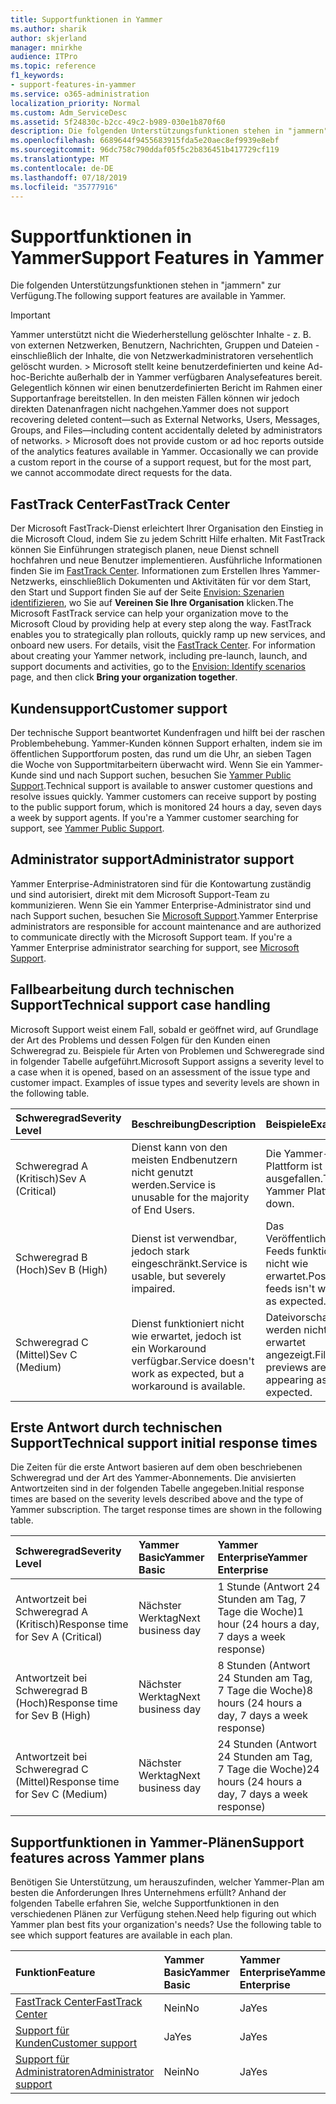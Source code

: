 ```yaml
---
title: Supportfunktionen in Yammer
ms.author: sharik
author: skjerland
manager: mnirkhe
audience: ITPro
ms.topic: reference
f1_keywords:
- support-features-in-yammer
ms.service: o365-administration
localization_priority: Normal
ms.custom: Adm_ServiceDesc
ms.assetid: 5f24830c-b2cc-49c2-b989-030e1b870f60
description: Die folgenden Unterstützungsfunktionen stehen in "jammern" zur Verfügung.
ms.openlocfilehash: 6689644f9455683915fda5e20aec8ef9939e8ebf
ms.sourcegitcommit: 96dc758c790ddaf05f5c2b836451b417729cf119
ms.translationtype: MT
ms.contentlocale: de-DE
ms.lasthandoff: 07/18/2019
ms.locfileid: "35777916"
---
```

# <a name="support-features-in-yammer"></a><span data-ttu-id="edb6f-103">Supportfunktionen in Yammer</span><span class="sxs-lookup"><span data-stu-id="edb6f-103">Support Features in Yammer</span></span>

<span data-ttu-id="edb6f-104">Die folgenden Unterstützungsfunktionen stehen in "jammern" zur Verfügung.</span><span class="sxs-lookup"><span data-stu-id="edb6f-104">The following support features are available in Yammer.</span></span>
  
> [!IMPORTANT]
> <span data-ttu-id="edb6f-p101">Yammer unterstützt nicht die Wiederherstellung gelöschter Inhalte - z. B. von externen Netzwerken, Benutzern, Nachrichten, Gruppen und Dateien - einschließlich der Inhalte, die von Netzwerkadministratoren versehentlich gelöscht wurden. > Microsoft stellt keine benutzerdefinierten und keine Ad-hoc-Berichte außerhalb der in Yammer verfügbaren Analysefeatures bereit. Gelegentlich können wir einen benutzerdefinierten Bericht im Rahmen einer Supportanfrage bereitstellen. In den meisten Fällen können wir jedoch direkten Datenanfragen nicht nachgehen.</span><span class="sxs-lookup"><span data-stu-id="edb6f-p101">Yammer does not support recovering deleted content—such as External Networks, Users, Messages, Groups, and Files—including content accidentally deleted by administrators of networks. > Microsoft does not provide custom or ad hoc reports outside of the analytics features available in Yammer. Occasionally we can provide a custom report in the course of a support request, but for the most part, we cannot accommodate direct requests for the data.</span></span> 
  
## <a name="fasttrack-center"></a><span data-ttu-id="edb6f-108">FastTrack Center</span><span class="sxs-lookup"><span data-stu-id="edb6f-108">FastTrack Center</span></span>
<span data-ttu-id="edb6f-109"><a name="bkmk_FastTrackCenter"> </a></span><span class="sxs-lookup"><span data-stu-id="edb6f-109"></span></span>

<span data-ttu-id="edb6f-p102">Der Microsoft FastTrack-Dienst erleichtert Ihrer Organisation den Einstieg in die Microsoft Cloud, indem Sie zu jedem Schritt Hilfe erhalten. Mit FastTrack können Sie Einführungen strategisch planen, neue Dienst schnell hochfahren und neue Benutzer implementieren. Ausführliche Informationen finden Sie im [FastTrack Center](https://go.microsoft.com/fwlink/?LinkID=518597&amp;clcid=0x409). Informationen zum Erstellen Ihres Yammer-Netzwerks, einschließlich Dokumenten und Aktivitäten für vor dem Start, den Start und Support finden Sie auf der Seite [Envision: Szenarien identifizieren](https://fasttrack.microsoft.com/office/envision/identify-scenarios), wo Sie auf **Vereinen Sie Ihre Organisation** klicken.</span><span class="sxs-lookup"><span data-stu-id="edb6f-p102">The Microsoft FastTrack service can help your organization move to the Microsoft Cloud by providing help at every step along the way. FastTrack enables you to strategically plan rollouts, quickly ramp up new services, and onboard new users. For details, visit the [FastTrack Center](https://go.microsoft.com/fwlink/?LinkID=518597&amp;clcid=0x409). For information about creating your Yammer network, including pre-launch, launch, and support documents and activities, go to the [Envision: Identify scenarios](https://fasttrack.microsoft.com/office/envision/identify-scenarios) page, and then click **Bring your organization together**.</span></span>
  
## <a name="customer-support"></a><span data-ttu-id="edb6f-114">Kundensupport</span><span class="sxs-lookup"><span data-stu-id="edb6f-114">Customer support</span></span>
<span data-ttu-id="edb6f-115"><a name="BKMK_Customersupport"> </a></span><span class="sxs-lookup"><span data-stu-id="edb6f-115"></span></span>

<span data-ttu-id="edb6f-p103">Der technische Support beantwortet Kundenfragen und hilft bei der raschen Problembehebung. Yammer-Kunden können Support erhalten, indem sie im öffentlichen Supportforum posten, das rund um die Uhr, an sieben Tagen die Woche von Supportmitarbeitern überwacht wird. Wenn Sie ein Yammer-Kunde sind und nach Support suchen, besuchen Sie [Yammer Public Support](https://go.microsoft.com/fwlink/p/?LinkId=330921).</span><span class="sxs-lookup"><span data-stu-id="edb6f-p103">Technical support is available to answer customer questions and resolve issues quickly. Yammer customers can receive support by posting to the public support forum, which is monitored 24 hours a day, seven days a week by support agents. If you're a Yammer customer searching for support, see [Yammer Public Support](https://go.microsoft.com/fwlink/p/?LinkId=330921).</span></span>
  
## <a name="administrator-support"></a><span data-ttu-id="edb6f-119">Administrator support</span><span class="sxs-lookup"><span data-stu-id="edb6f-119">Administrator support</span></span>
<span data-ttu-id="edb6f-120"><a name="BKMK_Administratorsupport"> </a></span><span class="sxs-lookup"><span data-stu-id="edb6f-120"></span></span>

<span data-ttu-id="edb6f-p104">Yammer Enterprise-Administratoren sind für die Kontowartung zuständig und sind autorisiert, direkt mit dem Microsoft Support-Team zu kommunizieren. Wenn Sie ein Yammer Enterprise-Administrator sind und nach Support suchen, besuchen Sie [Microsoft Support](https://go.microsoft.com/fwlink/p/?LinkId=330922).</span><span class="sxs-lookup"><span data-stu-id="edb6f-p104">Yammer Enterprise administrators are responsible for account maintenance and are authorized to communicate directly with the Microsoft Support team. If you're a Yammer Enterprise administrator searching for support, see [Microsoft Support](https://go.microsoft.com/fwlink/p/?LinkId=330922).</span></span>
  
## <a name="technical-support-case-handling"></a><span data-ttu-id="edb6f-123">Fallbearbeitung durch technischen Support</span><span class="sxs-lookup"><span data-stu-id="edb6f-123">Technical support case handling</span></span>
<span data-ttu-id="edb6f-124"><a name="BKMK_Administratorsupport"> </a></span><span class="sxs-lookup"><span data-stu-id="edb6f-124"></span></span>

<span data-ttu-id="edb6f-p105">Microsoft Support weist einem Fall, sobald er geöffnet wird, auf Grundlage der Art des Problems und dessen Folgen für den Kunden einen Schweregrad zu. Beispiele für Arten von Problemen und Schweregrade sind in folgender Tabelle aufgeführt.</span><span class="sxs-lookup"><span data-stu-id="edb6f-p105">Microsoft Support assigns a severity level to a case when it is opened, based on an assessment of the issue type and customer impact. Examples of issue types and severity levels are shown in the following table.</span></span> 
  
|<span data-ttu-id="edb6f-127">**Schweregrad**</span><span class="sxs-lookup"><span data-stu-id="edb6f-127">**Severity Level**</span></span>|<span data-ttu-id="edb6f-128">**Beschreibung**</span><span class="sxs-lookup"><span data-stu-id="edb6f-128">**Description**</span></span>|<span data-ttu-id="edb6f-129">**Beispiele**</span><span class="sxs-lookup"><span data-stu-id="edb6f-129">**Examples**</span></span>|
|:-----|:-----|:-----|
|<span data-ttu-id="edb6f-130">Schweregrad A (Kritisch)</span><span class="sxs-lookup"><span data-stu-id="edb6f-130">Sev A (Critical)</span></span>  <br/> |<span data-ttu-id="edb6f-131">Dienst kann von den meisten Endbenutzern nicht genutzt werden.</span><span class="sxs-lookup"><span data-stu-id="edb6f-131">Service is unusable for the majority of End Users.</span></span>  <br/> |<span data-ttu-id="edb6f-132">Die Yammer-Plattform ist ausgefallen.</span><span class="sxs-lookup"><span data-stu-id="edb6f-132">The Yammer Platform is down.</span></span>  <br/> |
|<span data-ttu-id="edb6f-133">Schweregrad B (Hoch)</span><span class="sxs-lookup"><span data-stu-id="edb6f-133">Sev B (High)</span></span>  <br/> |<span data-ttu-id="edb6f-134">Dienst ist verwendbar, jedoch stark eingeschränkt.</span><span class="sxs-lookup"><span data-stu-id="edb6f-134">Service is usable, but severely impaired.</span></span>  <br/> |<span data-ttu-id="edb6f-135">Das Veröffentlichen in Feeds funktioniert nicht wie erwartet.</span><span class="sxs-lookup"><span data-stu-id="edb6f-135">Posting to feeds isn't working as expected.</span></span>  <br/> |
|<span data-ttu-id="edb6f-136">Schweregrad C (Mittel)</span><span class="sxs-lookup"><span data-stu-id="edb6f-136">Sev C (Medium)</span></span>  <br/> |<span data-ttu-id="edb6f-137">Dienst funktioniert nicht wie erwartet, jedoch ist ein Workaround verfügbar.</span><span class="sxs-lookup"><span data-stu-id="edb6f-137">Service doesn't work as expected, but a workaround is available.</span></span>  <br/> |<span data-ttu-id="edb6f-138">Dateivorschauen werden nicht wie erwartet angezeigt.</span><span class="sxs-lookup"><span data-stu-id="edb6f-138">File previews aren't appearing as expected.</span></span>  <br/> |
   
## <a name="technical-support-initial-response-times"></a><span data-ttu-id="edb6f-139">Erste Antwort durch technischen Support</span><span class="sxs-lookup"><span data-stu-id="edb6f-139">Technical support initial response times</span></span>
<span data-ttu-id="edb6f-140"><a name="BKMK_Administratorsupport"> </a></span><span class="sxs-lookup"><span data-stu-id="edb6f-140"></span></span>

<span data-ttu-id="edb6f-p106">Die Zeiten für die erste Antwort basieren auf dem oben beschriebenen Schweregrad und der Art des Yammer-Abonnements. Die anvisierten Antwortzeiten sind in der folgenden Tabelle angegeben.</span><span class="sxs-lookup"><span data-stu-id="edb6f-p106">Initial response times are based on the severity levels described above and the type of Yammer subscription. The target response times are shown in the following table.</span></span>
  
|<span data-ttu-id="edb6f-143">**Schweregrad**</span><span class="sxs-lookup"><span data-stu-id="edb6f-143">**Severity Level**</span></span>|<span data-ttu-id="edb6f-144">**Yammer Basic**</span><span class="sxs-lookup"><span data-stu-id="edb6f-144">**Yammer Basic**</span></span>|<span data-ttu-id="edb6f-145">**Yammer Enterprise**</span><span class="sxs-lookup"><span data-stu-id="edb6f-145">**Yammer Enterprise**</span></span>|
|:-----|:-----|:-----|
|<span data-ttu-id="edb6f-146">Antwortzeit bei Schweregrad A (Kritisch)</span><span class="sxs-lookup"><span data-stu-id="edb6f-146">Response time for Sev A (Critical)</span></span>  <br/> |<span data-ttu-id="edb6f-147">Nächster Werktag</span><span class="sxs-lookup"><span data-stu-id="edb6f-147">Next business day</span></span>  <br/> |<span data-ttu-id="edb6f-148">1 Stunde (Antwort 24 Stunden am Tag, 7 Tage die Woche)</span><span class="sxs-lookup"><span data-stu-id="edb6f-148">1 hour (24 hours a day, 7 days a week response)</span></span>  <br/> |
|<span data-ttu-id="edb6f-149">Antwortzeit bei Schweregrad B (Hoch)</span><span class="sxs-lookup"><span data-stu-id="edb6f-149">Response time for Sev B (High)</span></span>  <br/> |<span data-ttu-id="edb6f-150">Nächster Werktag</span><span class="sxs-lookup"><span data-stu-id="edb6f-150">Next business day</span></span>  <br/> |<span data-ttu-id="edb6f-151">8 Stunden (Antwort 24 Stunden am Tag, 7 Tage die Woche)</span><span class="sxs-lookup"><span data-stu-id="edb6f-151">8 hours (24 hours a day, 7 days a week response)</span></span>  <br/> |
|<span data-ttu-id="edb6f-152">Antwortzeit bei Schweregrad C (Mittel)</span><span class="sxs-lookup"><span data-stu-id="edb6f-152">Response time for Sev C (Medium)</span></span>  <br/> |<span data-ttu-id="edb6f-153">Nächster Werktag</span><span class="sxs-lookup"><span data-stu-id="edb6f-153">Next business day</span></span>  <br/> |<span data-ttu-id="edb6f-154">24 Stunden (Antwort 24 Stunden am Tag, 7 Tage die Woche)</span><span class="sxs-lookup"><span data-stu-id="edb6f-154">24 hours (24 hours a day, 7 days a week response)</span></span>  <br/> |
   
## <a name="support-features-across-yammer-plans"></a><span data-ttu-id="edb6f-155">Supportfunktionen in Yammer-Plänen</span><span class="sxs-lookup"><span data-stu-id="edb6f-155">Support features across Yammer plans</span></span>
<span data-ttu-id="edb6f-156"><a name="BKMK_Administratorsupport"> </a></span><span class="sxs-lookup"><span data-stu-id="edb6f-156"></span></span>

<span data-ttu-id="edb6f-p107">Benötigen Sie Unterstützung, um herauszufinden, welcher Yammer-Plan am besten die Anforderungen Ihres Unternehmens erfüllt? Anhand der folgenden Tabelle erfahren Sie, welche Supportfunktionen in den verschiedenen Plänen zur Verfügung stehen.</span><span class="sxs-lookup"><span data-stu-id="edb6f-p107">Need help figuring out which Yammer plan best fits your organization's needs? Use the following table to see which support features are available in each plan.</span></span>
  
|<span data-ttu-id="edb6f-159">**Funktion**</span><span class="sxs-lookup"><span data-stu-id="edb6f-159">**Feature**</span></span>|<span data-ttu-id="edb6f-160">**Yammer Basic**</span><span class="sxs-lookup"><span data-stu-id="edb6f-160">**Yammer Basic**</span></span>|<span data-ttu-id="edb6f-161">**Yammer Enterprise**</span><span class="sxs-lookup"><span data-stu-id="edb6f-161">**Yammer Enterprise**</span></span>|
|:-----|:-----|:-----|
|[<span data-ttu-id="edb6f-162">FastTrack Center</span><span class="sxs-lookup"><span data-stu-id="edb6f-162">FastTrack Center</span></span>](https://go.microsoft.com/fwlink/?LinkID=518597&amp;clcid=0x409) <br/> |<span data-ttu-id="edb6f-163">Nein</span><span class="sxs-lookup"><span data-stu-id="edb6f-163">No</span></span>  <br/> |<span data-ttu-id="edb6f-164">Ja</span><span class="sxs-lookup"><span data-stu-id="edb6f-164">Yes</span></span>  <br/> |
|[<span data-ttu-id="edb6f-165">Support für Kunden</span><span class="sxs-lookup"><span data-stu-id="edb6f-165">Customer support</span></span>](support-features-in-yammer.md#customer-support) <br/> |<span data-ttu-id="edb6f-166">Ja</span><span class="sxs-lookup"><span data-stu-id="edb6f-166">Yes</span></span>  <br/> |<span data-ttu-id="edb6f-167">Ja</span><span class="sxs-lookup"><span data-stu-id="edb6f-167">Yes</span></span>  <br/> |
|[<span data-ttu-id="edb6f-168">Support für Administratoren</span><span class="sxs-lookup"><span data-stu-id="edb6f-168">Administrator support</span></span>](support-features-in-yammer.md#administrator-support) <br/> |<span data-ttu-id="edb6f-169">Nein</span><span class="sxs-lookup"><span data-stu-id="edb6f-169">No</span></span>  <br/> |<span data-ttu-id="edb6f-170">Ja</span><span class="sxs-lookup"><span data-stu-id="edb6f-170">Yes</span></span>  <br/> |
   


